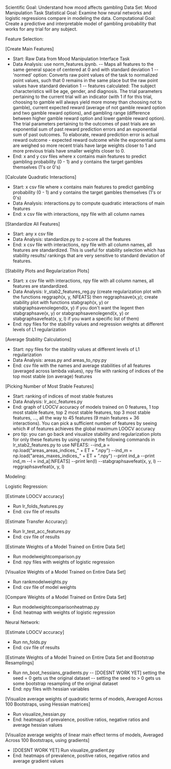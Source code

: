 Scientific Goal: Understand how mood affects gambling
Data Set: Mood Manipulation Task
Statistical Goal: Examine how neural networks and logistic regressions compare in modeling the data.
Computational Goal: Create a predictive and interpretable model of gambling probability that works for any trial for any subject.

Feature Selection:

[Create Main Features]
- Start: Raw Data from Mood Manipulation Interface Task
- Data Analysis: use norm_features.ipynb.
-- Maps all features to the same general space of centered at 0 and with standard deviation 1
-- 'normed' option: Converts raw point values of the task to normalized point values, such that 0 remains in the same place but the raw point values have standard deviation 1
-- features calculated: The subject characteristics will be age, gender, and diagnosis. The trial parameters pertaining to the current trial will an indicator (with 1 if for this trial, choosing to gamble will always yield more money than choosing not to gamble), current expected reward (average of not gamble reward option and two gamble reward options), and gambling range (difference between higher gamble reward option and lower gamble reward option). The trial parameters pertaining to the outcomes of past trials are an exponential sum of past reward prediction errors and an exponential sum of past outcomes. To elaborate, reward prediction error is actual reward outcome - expected reward outcome while the exponential sums are weighed so more recent trials have large weights closer to 1 and more previous trials have smaller weights closer to 0.
- End: x and y csv files where x contains main features to predict gambling probability (0 - 1) and y contains the target gambles themselves (1's or 0's)

[Calculate Quadratic Interactions]
- Start: x csv file where x contains main features to predict gambling probability (0 - 1) and y contains the target gambles themselves (1's or 0's)
- Data Analysis: interactions.py to compute quadratic interactions of main features
- End: x csv file with interactions, npy file with all column names

[Standardize All Features]
- Start: any x csv file
- Data Analysis: standardize.py to z-score all the features
- End: x csv file with interactions, npy file with all column names, all features are standardized. This is useful for stability selection which has stability results/ rankings that are very sensitive to standard deviation of features.

[Stability Plots and Regularization Plots]
- Start: x csv file with interactions, npy file with all column names, all features are standardized.
- Data Analysis: lr_stab2_features_reg.py (create regularization plot with the functions reggraph(x, y, NFEATS) then reggraphsave(x,y); create stability plot with functions stabgraph(x, y) or stabgraphsavenolegend(x, y) if you don't want the legent then stabgraphsave(x, y) or stabgraphsavenolegend(x, y)
 or stabgraphsavefeat(x, y, l) if you want a specific list of them)
- End: npy files for the stability values and regression weights at different levels of L1 regularization

[Average Stability Calculations]
- Start: npy files for the stability values at different levels of L1 regularization
- Data Analysis: areas.py and areas_to_npy.py
- End: csv file with the names and average stabilities of all features (averaged across lambda values), npy file with ranking of indices of the top most stable (on average) features

[Picking Number of Most Stable Features]
- Start: ranking of indices of most stable features
- Data Analysis: lr_acc_features.py
- End: graph of LOOCV accuracy of models trained on 0 features, 1 top most stable feature, top 2 most stable features, top 3 most stable features, ..., all the way to 45 features (9 main features + 36 interactions). You can pick a sufficient number of features by seeing which # of features achieves the global maximum LOOCV accuracy
- pro tip: you can go back and visualize stability and regularization plots for only these features by using running the following commands in lr_stab2_features.py to use NFEATS:
--ind_a = np.load("areas_areas_indices_" + ET + ".npy")
--ind_m = np.load("areas_maxes_indices_" + ET + ".npy")
--print ind_a
--print ind_m
--l = ind_a[:NFEATS]
--print len(l)
--stabgraphsavefeat(x, y, l)
--reggraphsavefeat(x, y, l)



Modeling:

Logistic Regression:

[Estimate LOOCV accuracy]
- Run lr_folds_features.py
- End: csv file of results

[Estimate Transfer Accuracy]:
- Run lr_test_acc_features.py
- End: csv file of results

[Estimate Weights of a Model Trained on Entire Data Set]

- Run modelweightcomparison.py
- End: npy files with weights of logistic regression

[Visualize Weights of a Model Trained on Entire Data Set]
- Run rankmodelweights.py
- End: csv file of model weights

[Compare Weights of a Model Trained on Entire Data Set]

- Run modelweightcomparisonheatmap.py
- End: heatmap with weights of logistic regression



Neural Network:

[Estimate LOOCV accuracy]
- Run nn_folds.py
- End: csv file of results

[Estimate Weights of a Model Trained on Entire Data Set and Bootstrap Resamplings]
- Run nn_boot_hessians_gradients.py
-- [DOESNT WORK YET] setting the seed = 0 gets us the original dataset
-- setting the seed to > 0 gets us some bootstrap resampling of the original dataset
- End: npy files with hessian variables

[Visualize average weights of quadratic terms of models, Averaged Across 100 Bootstraps, using Hessian matrices]

- Run visualize_hessian.py
- End: heatmaps of prevalence, positive ratios, negative ratios and average hessian values

[Visualize average weights of linear main effect terms of models, Averaged Across 100 Bootstraps, using gradients]

- [DOESNT WORK YET] Run visualize_gradient.py
- End: heatmaps of prevalence, positive ratios, negative ratios and average gradient values